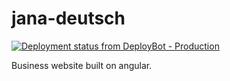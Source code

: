 # jana-deutsch
[![Deployment status from DeployBot - Production](https://simplcoding.deploybot.com/badge/02267418018984/54591.svg)](http://jana-deutsch.com)

Business website built on angular.
